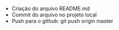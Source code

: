 - Criação do arquivo README.md
- Commit do arquivo no projeto local
- Push para o github: git push origin master
